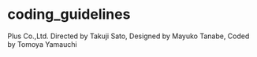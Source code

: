 # coding_guidelines
 Plus Co.,Ltd.
 Directed by Takuji Sato,
 Designed by Mayuko Tanabe,
 Coded by Tomoya Yamauchi